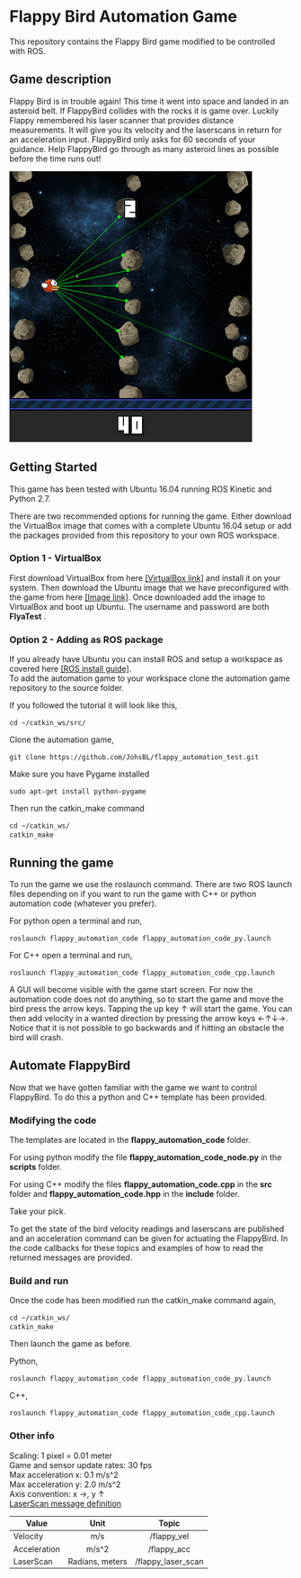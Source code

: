 # Flappy Bird Automation Game

This repository contains the Flappy Bird game modified to be controlled with ROS.

## Game description


Flappy Bird is in trouble again! This time it went into space and landed in an asteroid belt. If FlappyBird collides with the rocks it is game over. Luckily Flappy remembered his laser scanner that provides distance measurements. It will give you its velocity and the laserscans in return for an acceleration input. FlappyBird only asks for 60 seconds of your guidance. Help FlappyBird go through as many asteroid lines as possible before the time runs out!     

![Flappy](flappy_cover.png)

## Getting Started

This game has been tested with Ubuntu 16.04 running ROS Kinetic and Python 2.7.   

There are two recommended options for running the game. Either download the VirtualBox image that comes with a complete Ubuntu 16.04 setup or add the packages provided from this repository to your own ROS workspace.    

### Option 1 - VirtualBox
First download VirtualBox from here [[VirtualBox link]](https://www.virtualbox.org/wiki/Downloads) and install it on your system. Then download the Ubuntu image that we have preconfigured with the game from here [[Image link]](https://www.virtualbox.org/wiki/Downloads). Once downloaded add the image to VirtualBox and boot up Ubuntu.
The username and password are both **FlyaTest**  .           

### Option 2 - Adding as ROS package  
If you already have Ubuntu you can install ROS and setup a workspace as covered here [[ROS install guide]](http://wiki.ros.org/ROS/Tutorials/InstallingandConfiguringROSEnvironment).  
To add the automation game to your workspace clone the automation game repository to the source folder.

If you followed the tutorial it will look like this,   
```
cd ~/catkin_ws/src/
```
Clone the automation game,
```
git clone https://github.com/JohsBL/flappy_automation_test.git
```
Make sure you have Pygame installed
```
sudo apt-get install python-pygame
```

Then run the catkin_make command
```
cd ~/catkin_ws/
catkin_make
```

## Running the game

To run the game we use the roslaunch command. There are two ROS launch files depending on if you want to run the game with C++ or python automation code (whatever you prefer).

For python open a terminal and run,
```
roslaunch flappy_automation_code flappy_automation_code_py.launch
```
For C++ open a terminal and run,
```
roslaunch flappy_automation_code flappy_automation_code_cpp.launch
```
A GUI will become visible with the game start screen. For now the automation code does not do anything, so to start the game and move the bird press the arrow keys. Tapping the up key &uarr; will start the game. You can then add velocity in a wanted direction by pressing the arrow keys &larr;&uarr;&darr;&rarr;. Notice that it is not possible to go backwards and if hitting an obstacle the bird will crash.

## Automate FlappyBird
Now that we have gotten familiar with the game we want to control FlappyBird. To do this a python and C++ template has been provided.

### Modifying the code

The templates are located in the **flappy_automation_code** folder.

For using python modify the file **flappy_automation_code_node.py** in the **scripts** folder.

For using C++ modify the files **flappy_automation_code.cpp** in the **src** folder and **flappy_automation_code.hpp** in the **include** folder.

Take your pick.

To get the state of the bird velocity readings and laserscans are published and an acceleration command can be given for actuating the FlappyBird. In the code callbacks for these topics and examples of how to read the returned messages are provided.

### Build and run
Once the code has been modified run the catkin_make command again,
```
cd ~/catkin_ws/
catkin_make
```

Then launch the game as before.

Python,
```
roslaunch flappy_automation_code flappy_automation_code_py.launch
```
C++,
```
roslaunch flappy_automation_code flappy_automation_code_cpp.launch
```

### Other info
Scaling: 1 pixel = 0.01 meter  
Game and sensor update rates: 30 fps  
Max acceleration x: 0.1 m/s^2  
Max acceleration y: 2.0 m/s^2  
Axis convention: x &rarr;, y &uarr;  
[LaserScan message definition](http://docs.ros.org/api/sensor_msgs/html/msg/LaserScan.html)

| Value        | Unit           | Topic  |
| ------------- |:-------------:| :-----:|
| Velocity      | m/s           | /flappy_vel |
| Acceleration  | m/s^2         | /flappy_acc |
| LaserScan     | Radians, meters      | /flappy_laser_scan |
